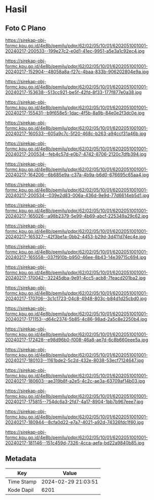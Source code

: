 # Hasil

## Foto C Plano

https://sirekap-obj-formc.kpu.go.id/4e8b/pemilu/pdpr/62/02/05/10/01/6202051001001-20240217-200533--199e27c2-e0d1-41ec-9951-a5e3a1c92ec4.jpg

https://sirekap-obj-formc.kpu.go.id/4e8b/pemilu/pdpr/62/02/05/10/01/6202051001001-20240217-152904--48058a8a-f27c-4baa-833b-906202804e9a.jpg

https://sirekap-obj-formc.kpu.go.id/4e8b/pemilu/pdpr/62/02/05/10/01/6202051001001-20240217-153638--513cc921-be5f-42fd-8f33-177f877e0a38.jpg

https://sirekap-obj-formc.kpu.go.id/4e8b/pemilu/pdpr/62/02/05/10/01/6202051001001-20240217-155431--b9f658e5-1dac-4f5b-8a9b-84e0e2f3dc0e.jpg

https://sirekap-obj-formc.kpu.go.id/4e8b/pemilu/pdpr/62/02/05/10/01/6202051001001-20240217-160533--605a9c7c-5f20-468c-b263-a94ccf31a46b.jpg

https://sirekap-obj-formc.kpu.go.id/4e8b/pemilu/pdpr/62/02/05/10/01/6202051001001-20240217-200534--feb4c57d-e0b7-4742-8706-2120c7dfb394.jpg

https://sirekap-obj-formc.kpu.go.id/4e8b/pemilu/pdpr/62/02/05/10/01/6202051001001-20240217-164206--6b685e9a-c37a-4b9a-b6d0-676695c65aa4.jpg

https://sirekap-obj-formc.kpu.go.id/4e8b/pemilu/pdpr/62/02/05/10/01/6202051001001-20240217-200534--039e2d83-006a-436d-9e9d-77d6614eb5d1.jpg

https://sirekap-obj-formc.kpu.go.id/4e8b/pemilu/pdpr/62/02/05/10/01/6202051001001-20240217-165026--a98b2379-5e99-4b69-abcf-225349a29c62.jpg

https://sirekap-obj-formc.kpu.go.id/4e8b/pemilu/pdpr/62/02/05/10/01/6202051001001-20240217-165327--42f3be1a-0bb2-4453-b29d-3d411d74ec4e.jpg

https://sirekap-obj-formc.kpu.go.id/4e8b/pemilu/pdpr/62/02/05/10/01/6202051001001-20240217-165558--037f910b-b950-46ee-8b43-14e39715c694.jpg

https://sirekap-obj-formc.kpu.go.id/4e8b/pemilu/pdpr/62/02/05/10/01/6202051001001-20240217-170042--32245dba-9e91-4cc5-acb8-7feacd201ba2.jpg

https://sirekap-obj-formc.kpu.go.id/4e8b/pemilu/pdpr/62/02/05/10/01/6202051001001-20240217-170706--3c1c1723-04c8-4948-803c-b84d1d25cbd0.jpg

https://sirekap-obj-formc.kpu.go.id/4e8b/pemilu/pdpr/62/02/05/10/01/6202051001001-20240217-171153--d64c2374-5b85-4c86-98ad-2a5c8e2250b4.jpg

https://sirekap-obj-formc.kpu.go.id/4e8b/pemilu/pdpr/62/02/05/10/01/6202051001001-20240217-172428--e98d96b0-f008-46a8-ae7d-6c8b660eee5a.jpg

https://sirekap-obj-formc.kpu.go.id/4e8b/pemilu/pdpr/62/02/05/10/01/6202051001001-20240217-180103--1161bde2-5c2d-432e-8038-53ecf7124647.jpg

https://sirekap-obj-formc.kpu.go.id/4e8b/pemilu/pdpr/62/02/05/10/01/6202051001001-20240217-180603--ae319b8f-a2e5-4c2c-ae3a-63709af14b03.jpg

https://sirekap-obj-formc.kpu.go.id/4e8b/pemilu/pdpr/62/02/05/10/01/6202051001001-20240217-175815--754dc6a3-2fd7-4a17-8904-1bb7b967eee7.jpg

https://sirekap-obj-formc.kpu.go.id/4e8b/pemilu/pdpr/62/02/05/10/01/6202051001001-20240217-180944--8cfa0d22-e7a7-4021-a92d-74326fdc1f60.jpg

https://sirekap-obj-formc.kpu.go.id/4e8b/pemilu/pdpr/62/02/05/10/01/6202051001001-20240217-181146--151c459d-7326-4cca-aefa-bd22a9840b85.jpg


## Metadata

| Key        | Value               |
| ---------- | ------------------- |
| Time Stamp | 2024-02-29 21:03:51 |
| Kode Dapil | 6201                |



